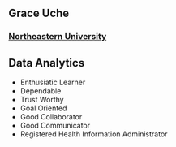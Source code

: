 ## Grace Uche

### [Northeastern University](https://github.com/graceuche/Resume)

## Data Analytics 

- Enthusiatic Learner
- Dependable
- Trust Worthy
- Goal Oriented
- Good Collaborator
- Good Communicator
- Registered Health Information Administrator
